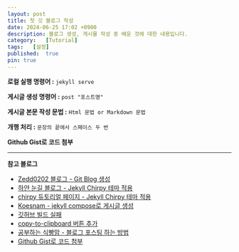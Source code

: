 ```yaml
---
layout: post
title: 첫 깃 블로그 작성
date: 2024-06-25 17:02 +0900
description: 블로그 생성, 게시물 작성 중 배운 것에 대한 내용입니다.
category:   [Tutorial]
tags:   [설정]
published:  true
pin: true
---
```


**로컬 실행 명령어 :** `jekyll serve`  

**게시글 생성 명령어 :** `post "포스트명"`  

**게시글 본문 작성 문법 :** `Html 문법 or Markdown 문법`  

**개행 처리 :** `문장의 끝에서 스페이스 두 번`

**Github Gist로 코드 첨부**  

<script src="https://gist.github.com/1haann/39db39e1f7b5720527dca94e4e59717b.js"></script>  

---

**참고 블로그**  

- [Zedd0202 블로그 - Git Blog 생성](https://zeddios.tistory.com/1222/)
- [하얀 눈길 블로그 - Jekyll Chirpy 테마 적용](https://www.irgroup.org/posts/jekyll-chirpy/)
- [chirpy 듀토리얼 페이지 - Jekyll Chirpy 테마 적용](https://chirpy.cotes.page/)
- [Koesnam - jekyll compose로 게시글 생성](https://10kseok.github.io/posts/easy-to-make-default-mdfile-to-use-jekyll-compose/)
- [깃허브 빌드 실패](https://github.com/focuschange/focuschange.github.io/issues/3)  
- [copy-to-clipboard 버튼 추가](https://kosate.github.io/blog/blogs/how-to-add-copy-button-into-jekyll-blogs/)
- [공부하는 식빵맘 - 블로그 포스팅 하는 방법](https://ansohxxn.github.io/blog/posting/)
- [Github Gist로 코드 첨부](https://juyoungit.tistory.com/660)